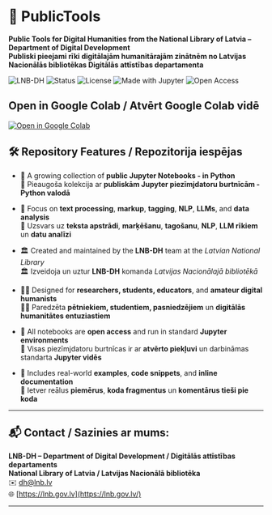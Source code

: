 # 📘 PublicTools

**Public Tools for Digital Humanities from the National Library of Latvia – Department of Digital Development**  
**Publiski pieejami rīki digitālajām humanitārajām zinātnēm no Latvijas Nacionālās bibliotēkas Digitālās attīstības departamenta**

![LNB-DH](https://img.shields.io/badge/org-LNB--DH-black)
![Status](https://img.shields.io/badge/status-active-brightgreen)
![License](https://img.shields.io/github/license/LNB-DH/PublicTools)
![Made with Jupyter](https://img.shields.io/badge/Made%20with-Jupyter-orange)
![Open Access](https://img.shields.io/badge/access-open-blue)

## Open in Google Colab / Atvērt Google Colab vidē

[![Open in Google Colab](https://colab.research.google.com/assets/colab-badge.svg)](https://colab.research.google.com/github/LNB-DH/PublicTools/tree/main/notebooks)


## 🛠️ Repository Features / Repozitorija iespējas

- 📂 A growing collection of **public Jupyter Notebooks - in Python**  
  📂 Pieaugoša kolekcija ar **publiskām Jupyter piezīmjdatoru burtnīcām - Python valodā**

- 🧠 Focus on **text processing**, **markup**, **tagging**, **NLP**, **LLMs**, and **data analysis**  
  🧠 Uzsvars uz **teksta apstrādi**, **marķēšanu**, **tagošanu**, **NLP**, **LLM rīkiem** un **datu analīzi**

- 🏛️ Created and maintained by the **LNB-DH** team at the *Latvian National Library*  
  🏛️ Izveidoja un uztur **LNB-DH** komanda *Latvijas Nacionālajā bibliotēkā*

- 👩‍🎓 Designed for **researchers, students, educators**, and **amateur digital humanists**  
  👩‍🎓 Paredzēta **pētniekiem, studentiem, pasniedzējiem** un **digitālās humanitātes entuziastiem**

- 🧰 All notebooks are **open access** and run in standard **Jupyter environments**  
  🧰 Visas piezīmjdatoru burtnīcas ir ar **atvērto piekļuvi** un darbināmas standarta **Jupyter vidēs**

- 📜 Includes real-world **examples**, **code snippets**, and **inline documentation**  
  📜 Ietver reālus **piemērus**, **koda fragmentus** un **komentārus tieši pie koda**

---

## 📬 **Contact / Sazinies ar mums:**  
**LNB-DH – Department of Digital Development / Digitālās attīstības departaments**  
**National Library of Latvia / Latvijas Nacionālā bibliotēka**  
✉️ [dh@lnb.lv](mailto:dh@lnb.lv)  
🌐 [https://lnb.gov.lv](https://lnb.gov.lv/)

---



